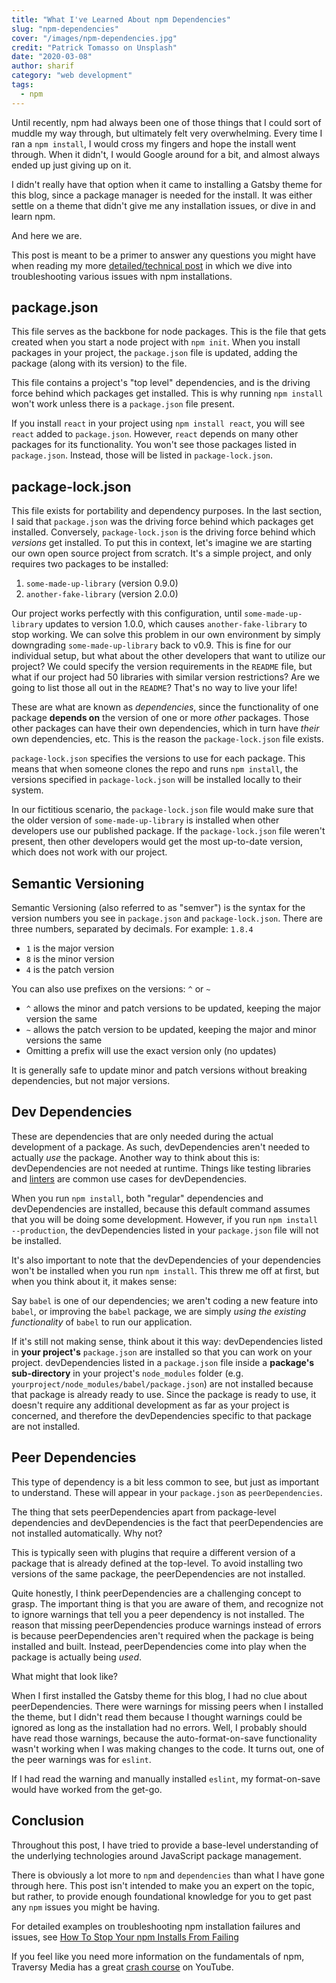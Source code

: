 ```yaml
---
title: "What I've Learned About npm Dependencies"
slug: "npm-dependencies"
cover: "/images/npm-dependencies.jpg"
credit: "Patrick Tomasso on Unsplash"
date: "2020-03-08"
author: sharif
category: "web development"
tags:
  - npm
---
```


Until recently, npm had always been one of those things that I could sort of muddle my way through, but ultimately felt very overwhelming. Every time I ran a `npm install`, I would cross my fingers and hope the install went through. When it didn't, I would Google around for a bit, and almost always ended up just giving up on it.

I didn't really have that option when it came to installing a Gatsby theme for this blog, since a package manager is needed for the install. It was either settle on a theme that didn't give me any installation issues, or dive in and learn npm.

And here we are.

This post is meant to be a primer to answer any questions you might have when reading my more <a target='_blank' href="/npm-installs">detailed/technical post</a> in which we dive into troubleshooting various issues with npm installations.

## package.json

This file serves as the backbone for node packages. This is the file that gets created when you start a node project with `npm init`. When you install packages in your project, the `package.json` file is updated, adding the package (along with its version) to the file.

This file contains a project's "top level" dependencies, and is the driving force behind which packages get installed. This is why running `npm install` won't work unless there is a `package.json` file present.

If you install `react` in your project using `npm install react`, you will see `react` added to `package.json`. However, `react` depends on many other packages for its functionality. You won't see those packages listed in `package.json`. Instead, those will be listed in `package-lock.json`.

## package-lock.json

This file exists for portability and dependency purposes. In the last section, I said that `package.json` was the driving force behind which packages get installed. Conversely, `package-lock.json` is the driving force behind which _versions_ get installed. To put this in context, let's imagine we are starting our own open source project from scratch. It's a simple project, and only requires two packages to be installed:

1. `some-made-up-library` (version 0.9.0)
2. `another-fake-library` (version 2.0.0)

Our project works perfectly with this configuration, until `some-made-up-library` updates to version 1.0.0, which causes `another-fake-library` to stop working. We can solve this problem in our own environment by simply downgrading `some-made-up-library` back to v0.9. This is fine for our individual setup, but what about the other developers that want to utilize our project? We could specify the version requirements in the `README` file, but what if our project had 50 libraries with similar version restrictions? Are we going to list those all out in the `README`? That's no way to live your life!

These are what are known as _dependencies_, since the functionality of one package **depends on** the version of one or more _other_ packages. Those other packages can have their own dependencies, which in turn have _their_ own dependencies, etc. This is the reason the `package-lock.json` file exists.

`package-lock.json` specifies the versions to use for each package. This means that when someone clones the repo and runs `npm install`, the versions specified in `package-lock.json` will be installed locally to their system.

In our fictitious scenario, the `package-lock.json` file would make sure that the older version of `some-made-up-library` is installed when other developers use our published package. If the `package-lock.json` file weren't present, then other developers would get the most up-to-date version, which does not work with our project.

## Semantic Versioning

Semantic Versioning (also referred to as "semver") is the syntax for the version numbers you see in `package.json` and `package-lock.json`. There are three numbers, separated by decimals. For example: `1.8.4`

- `1` is the major version
- `8` is the minor version
- `4` is the patch version

You can also use prefixes on the versions: `^` or `~`

- `^` allows the minor and patch versions to be updated, keeping the major version the same
- `~` allows the patch version to be updated, keeping the major and minor versions the same
- Omitting a prefix will use the exact version only (no updates)

It is generally safe to update minor and patch versions without breaking dependencies, but not major versions.

## Dev Dependencies

These are dependencies that are only needed during the actual development of a package. As such, devDependencies aren't needed to actually _use_ the package. Another way to think about this is: devDependencies are not needed at runtime. Things like testing libraries and [linters](<https://en.wikipedia.org/wiki/Lint_(software)>) are common use cases for devDependencies.

When you run `npm install`, both "regular" dependencies and devDependencies are installed, because this default command assumes that you will be doing some development. However, if you run `npm install --production`, the devDependencies listed in your `package.json` file will not be installed.

It's also important to note that the devDependencies of your dependencies won't be installed when you run `npm install`. This threw me off at first, but when you think about it, it makes sense:

Say `babel` is one of our dependencies; we aren't coding a new feature into `babel`, or improving the `babel` package, we are simply _using the existing functionality_ of `babel` to run our application.

If it's still not making sense, think about it this way: devDependencies listed in **your project's** `package.json` are installed so that you can work on your project. devDependencies listed in a `package.json` file inside a **package's sub-directory** in your project's `node_modules` folder (e.g. `yourproject/node_modules/babel/package.json`) are not installed because that package is already ready to use. Since the package is ready to use, it doesn't require any additional development as far as your project is concerned, and therefore the devDependencies specific to that package are not installed.

## Peer Dependencies

This type of dependency is a bit less common to see, but just as important to understand. These will appear in your `package.json` as `peerDependencies`.

The thing that sets peerDependencies apart from package-level dependencies and devDependencies is the fact that peerDependencies are not installed automatically. Why not?

This is typically seen with plugins that require a different version of a package that is already defined at the top-level. To avoid installing two versions of the same package, the peerDependencies are not installed.

Quite honestly, I think peerDependencies are a challenging concept to grasp. The important thing is that you are aware of them, and recognize not to ignore warnings that tell you a peer dependency is not installed. The reason that missing peerDependencies produce warnings instead of errors is because peerDependencies aren't required when the package is being installed and built. Instead, peerDependencies come into play when the package is actually being _used_.

What might that look like?

When I first installed the Gatsby theme for this blog, I had no clue about peerDependencies. There were warnings for missing peers when I installed the theme, but I didn't read them because I thought warnings could be ignored as long as the installation had no errors. Well, I probably should have read those warnings, because the auto-format-on-save functionality wasn't working when I was making changes to the code. It turns out, one of the peer warnings was for `eslint`.

If I had read the warning and manually installed `eslint`, my format-on-save would have worked from the get-go.

## Conclusion

Throughout this post, I have tried to provide a base-level understanding of the underlying technologies around JavaScript package management.

There is obviously a lot more to `npm` and `dependencies` than what I have gone through here. This post isn't intended to make you an expert on the topic, but rather, to provide enough foundational knowledge for you to get past any `npm` issues you might be having.

For detailed examples on troubleshooting npm installation failures and issues, see <a target='_blank' href="/npm-installs">How To Stop Your npm Installs From Failing</a>

If you feel like you need more information on the fundamentals of npm, Traversy Media has a great [crash course](https://www.youtube.com/watch?v=jHDhaSSKmB0) on YouTube.
